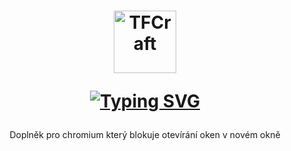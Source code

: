<h1 align="center">
  <a href="https://github.com/patekcz"><img src="https://github.com/patekcz/NewTabBlocker/assets/52839023/25fb01bd-83b5-4238-8141-b91ca7b173ea" height="100" alt="TFCraft"></a>

  <a href="https://git.io/typing-svg"><img src="https://readme-typing-svg.demolab.com?font=Fira+Code&duration=2000&pause=1000&random=false&width=160&lines=NewTabBlocker" alt="Typing SVG" /></a>
  
</h1>

<p align="center">Doplněk pro chromium který blokuje otevírání oken v novém okně</p>
